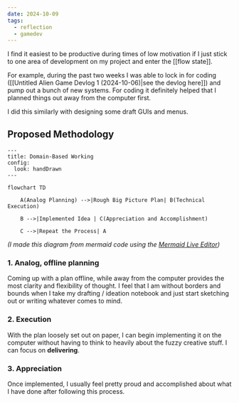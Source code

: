 ```yaml
---
date: 2024-10-09
tags:
  - reflection
  - gamedev
---
```

I find it easiest to be productive during times of low motivation if I just stick to one area of development on my project and enter the [[flow state]].

For example, during the past two weeks I was able to lock in for coding ([[Untitled Alien Game Devlog 1 (2024-10-06)|see the devlog here]]) and pump out a bunch of new systems. For coding it definitely helped that I planned things out away from the computer first.

I did this similarly with designing some draft GUIs and menus.

## Proposed Methodology

```mermaid
---
title: Domain-Based Working
config: 
  look: handDrawn
---

flowchart TD

    A(Analog Planning) -->|Rough Big Picture Plan| B(Technical Execution)

    B -->|Implemented Idea | C(Appreciation and Accomplishment)

    C -->|Repeat the Process| A
```
_(I made this diagram from mermaid code using the [Mermaid Live Editor](https://mermaid.live/))_
### 1. Analog, offline planning 

Coming up with a plan offline, while away from the computer provides the most clarity and flexibility of thought. I feel that I am without borders and bounds when I take my drafting / ideation notebook and just start sketching out or writing whatever comes to mind.

### 2. Execution

With the plan loosely set out on paper, I can begin implementing it on the computer without having to think to heavily about the fuzzy creative stuff. I can focus on **delivering**.

### 3. Appreciation

Once implemented, I usually feel pretty proud and accomplished about what I have done after following this process.
